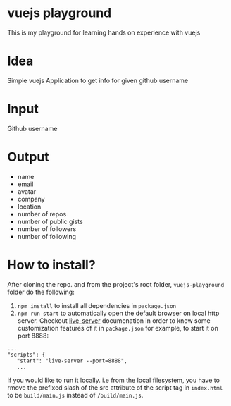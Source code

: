 # vuejs playground

This is my playground for learning hands on experience with vuejs

# Idea

Simple vuejs Application to get info for given github username

# Input

Github username

# Output

- name
- email
- avatar
- company
- location
- number of repos
- number of public gists
- number of followers
- number of following

# How to install?

After cloning the repo. and from the project's root folder, `vuejs-playground` folder do the following:

 1. `npm install` to install all dependencies in `package.json`
 2. `npm run start` to automatically open the default browser on local http server. Checkout [live-server](https://www.npmjs.com/package/live-server#usage-from-command-line) documenation in order to know some customization features of it in `package.json` for example, to start it on port 8888:

 ```
 ...
 "scripts": {
    "start": "live-server --port=8888",
    ... 
 ```

 If you would like to run it locally. i.e from the local filesystem, you have to rmove the prefixed slash of the src attribute of the script tag in `index.html` to be `build/main.js` instead of `/build/main.js`.

 
